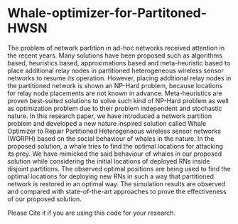 # Whale-optimizer-for-Partitoned-HWSN
The problem of network partition in ad-hoc networks received attention in the recent years. Many solutions have been proposed such as algorithms based, heuristics based, approximations based and meta-heuristic based to place additional relay nodes in partitioned heterogeneous wireless sensor networks to resume its operation. However, placing additional relay nodes in the partitioned network is shown an NP-Hard problem, because locations for relay node placements are not known in advance. Meta-heuristics are proven best-suited solutions to solve such kind of NP-Hard problem as well as optimization problem due to their problem independent and stochastic nature. In this research paper, we have introduced a network partition problem and developed a new nature inspired solution called Whale Optimizer to Repair Partitioned Heterogeneous wireless sensor networks (WORPH) based on the social behaviour of whales in the nature. In the proposed solution, a whale tries to find the optimal locations for attacking its prey. We have mimicked the said behaviour of whales in our proposed solution while considering the initial locations of deployed RNs inside disjoint partitions. The observed optimal positions are being used to find the optimal locations for deploying new RNs in such a way that partitioned network is restored in an optimal way. The simulation results are observed and compared with state-of-the-art approaches to prove the effectiveness of our proposed solution.


Please Cite it if you are using this code for your research.
